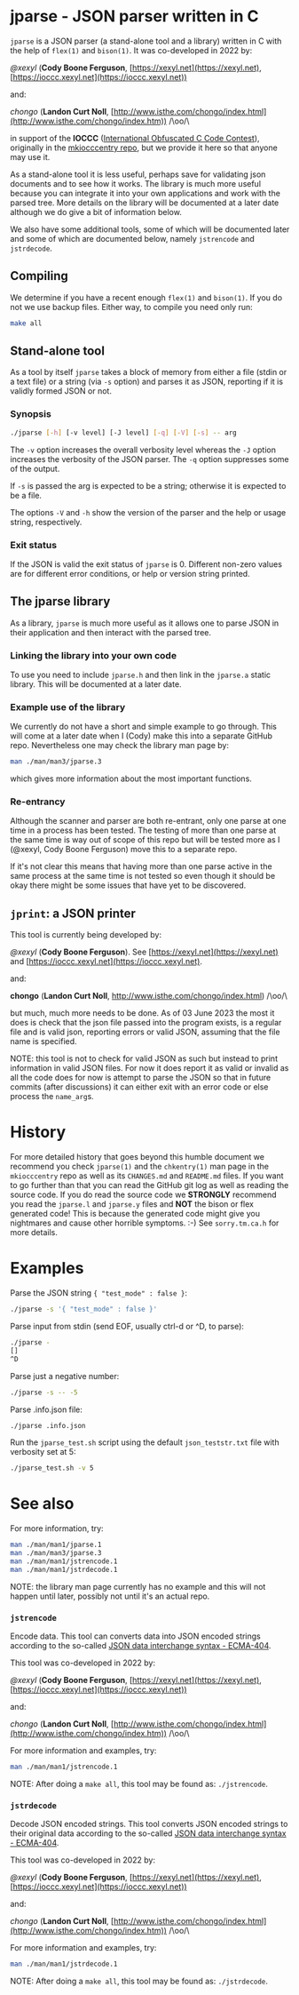 # jparse - JSON parser written in C


`jparse` is a JSON parser (a stand-alone tool and a library) written in C with
the help of `flex(1)` and `bison(1)`. It was co-developed in 2022 by:

*@xexyl* (**Cody Boone Ferguson**, [https://xexyl.net](https://xexyl.net),
[https://ioccc.xexyl.net](https://ioccc.xexyl.net))

and:

*chongo* (**Landon Curt Noll**, [http://www.isthe.com/chongo/index.html](http://www.isthe.com/chongo/index.htm)) /\oo/\


in support of the **IOCCC** ([International Obfuscated C Code
Contest](https://www.ioccc.org)), originally in the [mkiocccentry
repo](https://github.com/ioccc-src/mkiocccentry), but we provide it here so that
anyone may use it.

As a stand-alone tool it is less useful, perhaps save for validating json
documents and to see how it works. The library is much more useful because you
can integrate it into your own applications and work with the parsed tree. More
details on the library will be documented at a later date although we do give a
bit of information below.

We also have some additional tools, some of which will be documented later and
some of which are documented below, namely `jstrencode` and `jstrdecode`.


## Compiling

We determine if you have a recent enough `flex(1)` and `bison(1)`. If you do not
we use backup files. Either way, to compile you need only run:


```sh
make all
```


## Stand-alone tool

As a tool by itself `jparse` takes a block of memory from either a file (stdin
or a text file) or a string (via `-s` option) and parses it as JSON, reporting
if it is validly formed JSON or not.

### Synopsis


```sh
./jparse [-h] [-v level] [-J level] [-q] [-V] [-s] -- arg
```

The `-v` option increases the overall verbosity level whereas the `-J` option
increases the verbosity of the JSON parser. The `-q` option suppresses some of
the output.

If `-s` is passed the arg is expected to be a string; otherwise it is expected
to be a file.

The options `-V` and `-h` show the version of the parser and the help or usage
string, respectively.


### Exit status

If the JSON is valid the exit status of `jparse` is 0. Different non-zero values
are for different error conditions, or help or version string printed.


## The jparse library

As a library, `jparse` is much more useful as it allows one to parse JSON in
their application and then interact with the parsed tree.


### Linking the library into your own code

To use you need to include `jparse.h` and then link in the `jparse.a` static
library. This will be documented at a later date.


### Example use of the library

We currently do not have a short and simple example to go through. This will
come at a later date when I (Cody) make this into a separate GitHub repo.
Nevertheless one may check the library man page by:


```sh
man ./man/man3/jparse.3
```

which gives more information about the most important functions.

### Re-entrancy

Although the scanner and parser are both re-entrant, only one parse at one time
in a process has been tested. The testing of more than one parse at the same
time is way out of scope of this repo but will be tested more as I (@xexyl, Cody
Boone Ferguson) move this to a separate repo.

If it's not clear this means that having more than one parse active in the same
process at the same time is not tested so even though it should be okay there
might be some issues that have yet to be discovered.

## `jprint`: a JSON printer

This tool is currently being developed by:

*@xexyl* (**Cody Boone Ferguson**). See
[https://xexyl.net](https://xexyl.net) and
[https://ioccc.xexyl.net](https://ioccc.xexyl.net).

and:

**chongo** (**Landon Curt Noll**, <http://www.isthe.com/chongo/index.html>) /\oo/\

but much, much more needs to be done. As of 03 June 2023 the most it does is
check that the json file passed into the program exists, is a regular file and
is valid json, reporting errors or valid JSON, assuming that the file name is
specified.

NOTE: this tool is not to check for valid JSON as such but instead to print
information in valid JSON files. For now it does report it as valid or invalid
as all the code does for now is attempt to parse the JSON so that in future
commits (after discussions) it can either exit with an error code or else
process the `name_arg`s.

# History

For more detailed history that goes beyond this humble document we
recommend you check `jparse(1)` and the `chkentry(1)` man page in the
`mkiocccentry` repo as well as its `CHANGES.md` and `README.md` files. If you
want to go further than that you can read the GitHub git log as well as reading
the source code. If you do read the source code we **STRONGLY** recommend you
read the `jparse.l` and `jparse.y` files and **NOT** the bison or flex generated
code! This is because the generated code might give you nightmares and cause
other horrible symptoms. :-) See `sorry.tm.ca.h` for more details.

# Examples

Parse the JSON string `{ "test_mode" : false }`:

```sh
./jparse -s '{ "test_mode" : false }'
```

Parse input from stdin (send EOF, usually ctrl-d or ^D, to parse):

```sh
./jparse -
[]
^D
```

Parse just a negative number:

```sh
./jparse -s -- -5
```

Parse .info.json file:

```sh
./jparse .info.json
```

Run the `jparse_test.sh` script using the default `json_teststr.txt` file with verbosity set at 5:

```sh
./jparse_test.sh -v 5
```



# See also

For more information, try:

```sh
man ./man/man1/jparse.1
man ./man/man3/jparse.3
man ./man/man1/jstrencode.1
man ./man/man1/jstrdecode.1
```

NOTE: the library man page currently has no example and this will not happen
until later, possibly not until it's an actual repo.

### `jstrencode`

Encode data.  This tool can converts data into JSON encoded strings according to the so-called
[JSON data interchange syntax - ECMA-404](https://www.ecma-international.org/publications-and-standards/standards/ecma-404/).

This tool was co-developed in 2022 by:

*@xexyl* (**Cody Boone Ferguson**, [https://xexyl.net](https://xexyl.net),
[https://ioccc.xexyl.net](https://ioccc.xexyl.net))

and:

*chongo* (**Landon Curt Noll**, [http://www.isthe.com/chongo/index.html](http://www.isthe.com/chongo/index.htm)) /\oo/\

For more information and examples, try:

```sh
man ./man/man1/jstrencode.1
```

NOTE: After doing a `make all`, this tool may be found as: `./jstrencode`.


### `jstrdecode`

Decode JSON encoded strings.  This tool converts JSON encoded strings to their original data according to the so-called
[JSON data interchange syntax - ECMA-404](https://www.ecma-international.org/publications-and-standards/standards/ecma-404/).

This tool was co-developed in 2022 by:

*@xexyl* (**Cody Boone Ferguson**, [https://xexyl.net](https://xexyl.net),
[https://ioccc.xexyl.net](https://ioccc.xexyl.net))

and:

*chongo* (**Landon Curt Noll**, [http://www.isthe.com/chongo/index.html](http://www.isthe.com/chongo/index.htm)) /\oo/\

For more information and examples, try:

```sh
man ./man/man1/jstrdecode.1
```

NOTE: After doing a `make all`, this tool may be found as: `./jstrdecode`.


